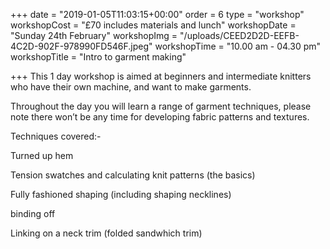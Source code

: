 +++
date = "2019-01-05T11:03:15+00:00"
order = 6
type = "workshop"
workshopCost = "£70 includes materials and lunch"
workshopDate = "Sunday 24th February"
workshopImg = "/uploads/CEED2D2D-EEFB-4C2D-902F-978990FD546F.jpeg"
workshopTime = "10.00 am - 04.30 pm"
workshopTitle = "Intro to garment making"

+++
This 1 day workshop is aimed at beginners and intermediate knitters who have their own machine, and want to make garments.

Throughout the day you will learn a range of garment techniques, please note there won’t be any time for developing fabric patterns and textures.

Techniques covered:-

Turned up hem

Tension swatches and calculating knit patterns (the basics)

Fully fashioned shaping (including shaping necklines)

binding off

Linking on a neck trim (folded sandwhich trim)